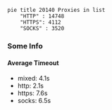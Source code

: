
```mermaid
pie title 20140 Proxies in list
    "HTTP" : 14748
    "HTTPS": 4112
    "SOCKS" : 3520
```

### Some Info
#### Average Timeout

- mixed: 4.1s
- http: 2.1s
- https: 7.6s
- socks: 6.5s